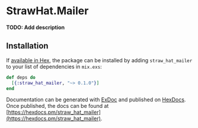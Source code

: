 # StrawHat.Mailer

**TODO: Add description**

## Installation

If [available in Hex](https://hex.pm/docs/publish), the package can be installed
by adding `straw_hat_mailer` to your list of dependencies in `mix.exs`:

```elixir
def deps do
  [{:straw_hat_mailer, "~> 0.1.0"}]
end
```

Documentation can be generated with [ExDoc](https://github.com/elixir-lang/ex_doc)
and published on [HexDocs](https://hexdocs.pm). Once published, the docs can
be found at [https://hexdocs.pm/straw_hat_mailer](https://hexdocs.pm/straw_hat_mailer).

